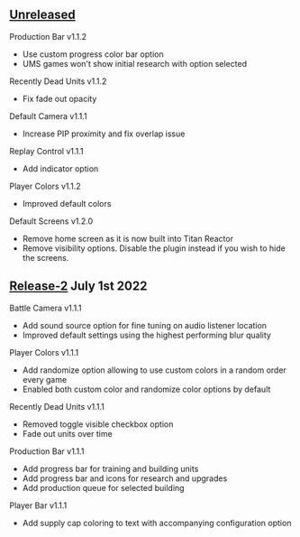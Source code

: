 ## [Unreleased]
Production Bar v1.1.2
- Use custom progress color bar option
- UMS games won't show initial research with option selected

Recently Dead Units v1.1.2
- Fix fade out opacity

Default Camera v1.1.1
- Increase PIP proximity and fix overlap issue

Replay Control v1.1.1
- Add indicator option

Player Colors v1.1.2
- Improved default colors

Default Screens v1.2.0
- Remove home screen as it is now built into Titan Reactor
- Remove visibility options. Disable the plugin instead if you wish to hide the screens.

## [Release-2] July 1st 2022
Battle Camera v1.1.1
- Add sound source option for fine tuning on audio listener location
- Improved default settings using the highest performing blur quality

Player Colors v1.1.1
- Add randomize option allowing to use custom colors in a random order every game
- Enabled both custom color and randomize color options by default

Recently Dead Units v1.1.1
- Removed toggle visible checkbox option
- Fade out units over time

Production Bar v1.1.1
- Add progress bar for training and building units
- Add progress bar and icons for research and upgrades
- Add production queue for selected building

Player Bar v1.1.1
- Add supply cap coloring to text with accompanying configuration option

[Unreleased]: https://github.com/imbateam-gg/titan-reactor-official-plugins/compare/release-2...HEAD
[Release-2]: https://github.com/imbateam-gg/titan-reactor-official-plugins/compare/release-1...release-2
[Release-1]: https://github.com/imbateam-gg/titan-reactor-official-plugins/compare/522952d7...release-1